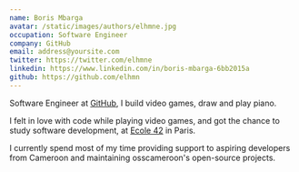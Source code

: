 ```yaml
---
name: Boris Mbarga
avatar: /static/images/authors/elhmne.jpg
occupation: Software Engineer
company: GitHub
email: address@yoursite.com
twitter: https://twitter.com/elhmne
linkedin: https://www.linkedin.com/in/boris-mbarga-6bb2015a
github: https://github.com/elhmn
---
```


Software Engineer at [GitHub](https://github.com/), I build video games, draw and play piano.

I felt in love with code while playing video games, and got the chance to study software development, at [Ecole 42](https://42.fr/en/homepage/) in Paris.

I currently spend most of my time providing support to aspiring developers from Cameroon and maintaining osscameroon's open-source projects.
